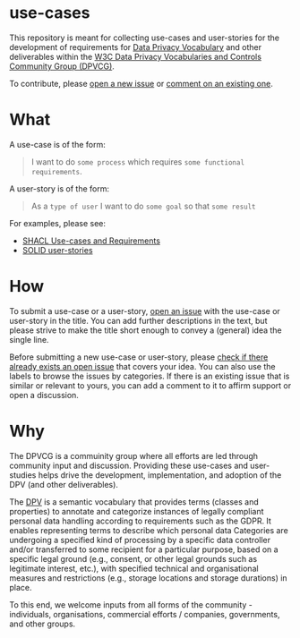 # use-cases

This repository is meant for collecting use-cases and user-stories for the development of requirements for [Data Privacy Vocabulary](http://w3.org/ns/dpv) and other deliverables within the [W3C Data Privacy Vocabularies and Controls Community Group (DPVCG)](https://www.w3.org/community/dpvcg/).

To contribute, please [open a new issue](https://github.com/dpvcg/use-cases/issues/new) or [comment on an existing one](https://github.com/dpvcg/use-cases/issues).

# What

A use-case is of the form:
> I want to do `some process` which requires `some functional requirements`.

A user-story is of the form:
> As a `type of user` I want to do `some goal` so that `some result`

For examples, please see:
- [SHACL Use-cases and Requirements](https://www.w3.org/TR/shacl-ucr/) 
- [SOLID user-stories](https://github.com/solid/user-stories)

# How

To submit a use-case or a user-story, [open an issue](https://github.com/dpvcg/use-cases/issues/new) with the use-case or user-story in the title. You can add further descriptions in the text, but please strive to make the title short enough to convey a (general) idea the single line.

Before submitting a new use-case or user-story, please [check if there already exists an open issue](https://github.com/dpvcg/use-cases/issues) that covers your idea. You can also use the labels to browse the issues by categories. If there is an existing issue that is similar or relevant to yours, you can add a comment to it to affirm support or open a discussion.

# Why

The DPVCG is a commuinity group where all efforts are led through community input and discussion. Providing these use-cases and user-studies helps drive the development, implementation, and adoption of the DPV (and other deliverables). 

The [DPV](http://w3.org/ns/dpv) is a semantic vocabulary that provides terms (classes and properties) to annotate and categorize instances of legally compliant personal data handling according to requirements such as the GDPR. It enables representing terms to describe which personal data Categories are undergoing a specified kind of processing by a specific data controller and/or transferred to some recipient for a particular purpose, based on a specific legal ground (e.g., consent, or other legal grounds such as legitimate interest, etc.), with specified technical and organisational measures and restrictions (e.g., storage locations and storage durations) in place.

To this end, we welcome inputs from all forms of the community - individuals, organisations, commercial efforts / companies, governments, and other groups.